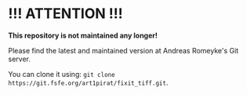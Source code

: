 # !!! ATTENTION !!!

**This repository is not maintained any longer!**

Please find the latest and maintained version at Andreas Romeyke's Git server.

You can clone it using: `git clone https://git.fsfe.org/art1pirat/fixit_tiff.git`.
